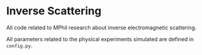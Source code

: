 # Inverse Scattering

All code related to MPhil research about inverse electromagnetic scattering.

All parameters related to the physical experiments simulated are defined in `config.py`.
